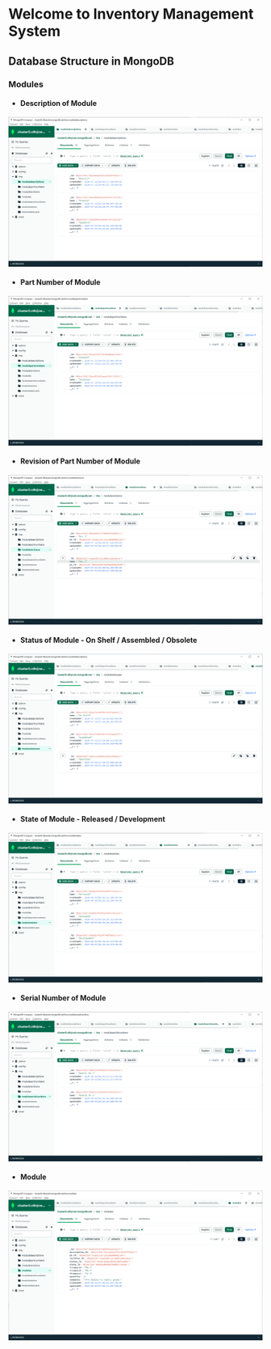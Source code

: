 # Welcome to Inventory Management System
## Database Structure in MongoDB
### Modules
- #### Description of Module 
![Image 1](presentation/image1.png)

- #### Part Number of Module 
![Image 2](presentation/image2.png)

- #### Revision of Part Number of Module 
![Image 3](presentation/image3.png)

- #### Status of Module - On Shelf / Assembled / Obsolete
![Image 4](presentation/image6.jpeg)

- #### State of Module - Released / Development
![Image 5](presentation/image5.png)

- #### Serial Number of Module 
![Image 6](presentation/image7.png)

- #### Module 
![Image 7](presentation/image8.png)